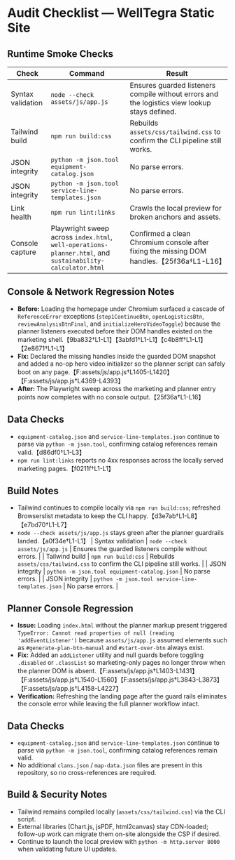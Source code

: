# Audit Checklist — WellTegra Static Site

## Runtime Smoke Checks

| Check | Command | Result |
| ----- | ------- | ------ |
| Syntax validation | `node --check assets/js/app.js` | Ensures guarded listeners compile without errors and the logistics view lookup stays defined. |
| Tailwind build | `npm run build:css` | Rebuilds `assets/css/tailwind.css` to confirm the CLI pipeline still works. |
| JSON integrity | `python -m json.tool equipment-catalog.json` | No parse errors. |
| JSON integrity | `python -m json.tool service-line-templates.json` | No parse errors. |
| Link health | `npm run lint:links` | Crawls the local preview for broken anchors and assets. |
| Console capture | Playwright sweep across `index.html`, `well-operations-planner.html`, and `sustainability-calculator.html` | Confirmed a clean Chromium console after fixing the missing DOM handles.【25f36a†L1-L16】 |

## Console & Network Regression Notes

- **Before:** Loading the homepage under Chromium surfaced a cascade of `ReferenceError` exceptions (`step1ContinueBtn`, `openLogisticsBtn`, `reviewAnalysisBtnFinal`, and `initializeHeroVideoToggle`) because the planner listeners executed before their DOM handles existed on the marketing shell.【9ba832†L1-L1】【3abfd1†L1-L1】【c4b8ff†L1-L1】【2e8671†L1-L1】
- **Fix:** Declared the missing handles inside the guarded DOM snapshot and added a no-op hero video initializer so the planner script can safely boot on any page.【F:assets/js/app.js†L1405-L1420】【F:assets/js/app.js†L4369-L4393】
- **After:** The Playwright sweep across the marketing and planner entry points now completes with no console output.【25f36a†L1-L16】

## Data Checks

- `equipment-catalog.json` and `service-line-templates.json` continue to parse via `python -m json.tool`, confirming catalog references remain valid.【d86df0†L1-L3】
- `npm run lint:links` reports no 4xx responses across the locally served marketing pages.【f0211f†L1-L1】

## Build Notes

- Tailwind continues to compile locally via `npm run build:css`; refreshed Browserslist metadata to keep the CLI happy.【d3e7ab†L1-L8】【e7bd70†L1-L7】
- `node --check assets/js/app.js` stays green after the planner guardrails landed.【a0f34e†L1-L1】
| Syntax validation | `node --check assets/js/app.js` | Ensures the guarded listeners compile without errors. |
| Tailwind build | `npm run build:css` | Rebuilds `assets/css/tailwind.css` to confirm the CLI pipeline still works. |
| JSON integrity | `python -m json.tool equipment-catalog.json` | No parse errors. |
| JSON integrity | `python -m json.tool service-line-templates.json` | No parse errors. |

## Planner Console Regression

- **Issue:** Loading `index.html` without the planner markup present triggered `TypeError: Cannot read properties of null (reading 'addEventListener')` because `assets/js/app.js` assumed elements such as `#generate-plan-btn-manual` and `#start-over-btn` always exist.
- **Fix:** Added an `addListener` utility and null guards before toggling `.disabled` or `.classList` so marketing-only pages no longer throw when the planner DOM is absent.【F:assets/js/app.js†L1403-L1431】【F:assets/js/app.js†L1540-L1560】【F:assets/js/app.js†L3843-L3873】【F:assets/js/app.js†L4158-L4227】
- **Verification:** Refreshing the landing page after the guard rails eliminates the console error while leaving the full planner workflow intact.

## Data Checks

- `equipment-catalog.json` and `service-line-templates.json` continue to parse via `python -m json.tool`, confirming catalog references remain valid.
- No additional `clans.json` / `map-data.json` files are present in this repository, so no cross-references are required.

## Build & Security Notes

- Tailwind remains compiled locally (`assets/css/tailwind.css`) via the CLI script.
- External libraries (Chart.js, jsPDF, html2canvas) stay CDN-loaded; follow-up work can migrate them on-site alongside the CSP if desired.
- Continue to launch the local preview with `python -m http.server 8000` when validating future UI updates.
